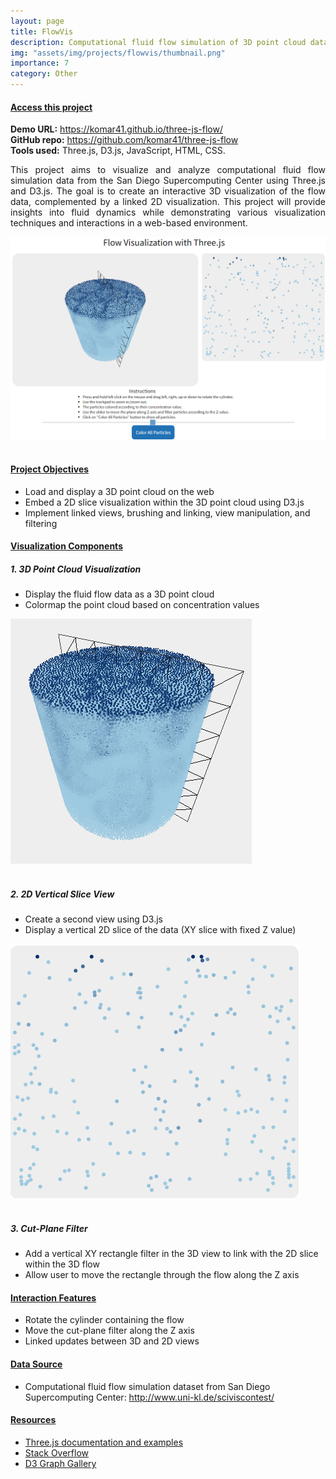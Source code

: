 ```yaml
---
layout: page
title: FlowVis
description: Computational fluid flow simulation of 3D point cloud data using three.js
img: "assets/img/projects/flowvis/thumbnail.png"
importance: 7
category: Other
---
```


<h4><u>Access this project</u></h4>
<b>Demo URL:</b> <a href='https://komar41.github.io/three-js-flow/'>https://komar41.github.io/three-js-flow/</a> <br>
<b>GitHub repo:</b> <a href='https://github.com/komar41/three-js-flow'>https://github.com/komar41/three-js-flow</a> <br>
<b>Tools used:</b> Three.js, D3.js, JavaScript, HTML, CSS.
<p align='justify'>
This project aims to visualize and analyze computational fluid flow simulation data from the San Diego Supercomputing Center using Three.js and D3.js. The goal is to create an interactive 3D visualization of the flow data, complemented by a linked 2D visualization. This project will provide insights into fluid dynamics while demonstrating various visualization techniques and interactions in a web-based environment.
</p>
<div class="row">
    <div class="col-sm mt-3 mt-md-0">
        <img src="https://github.com/komar41/three-js-flow/raw/main/imgs/flow-final.png" alt="Flow Visualization with Three.js" class="img-fluid rounded z-depth-1">
    </div>
</div>
<br>
<h4><u>Project Objectives</u></h4>
<p align='justify'>
<ul>
    <li>Load and display a 3D point cloud on the web</li>
    <li>Embed a 2D slice visualization within the 3D point cloud using D3.js</li>
    <li>Implement linked views, brushing and linking, view manipulation, and filtering</li>
</ul>
</p>
<h4><u>Visualization Components</u></h4>
<h5>1. 3D Point Cloud Visualization</h5>
<p align='justify'>
<ul>
    <li>Display the fluid flow data as a 3D point cloud</li>
    <li>Colormap the point cloud based on concentration values</li>
</ul>
</p>
<div class="row">
    <div class="col-sm mt-3 mt-md-0">
        <img src="https://github.com/komar41/three-js-flow/raw/main/imgs/flow-cylinder.png" alt="3D Point Cloud Visualization" class="img-fluid rounded z-depth-1">
    </div>
</div>
<br>
<h5>2. 2D Vertical Slice View</h5>
<p align='justify'>
<ul>
    <li>Create a second view using D3.js</li>
    <li>Display a vertical 2D slice of the data (XY slice with fixed Z value)</li>
</ul>
</p>
<div class="row">
    <div class="col-sm mt-3 mt-md-0">
        <img src="https://github.com/komar41/three-js-flow/raw/main/imgs/2d-vertical-slice.png" alt="2D Vertical Slice View" class="img-fluid rounded z-depth-1">
    </div>
</div>
<br>
<h5>3. Cut-Plane Filter</h5>
<p align='justify'>
<ul>
    <li>Add a vertical XY rectangle filter in the 3D view to link with the 2D slice within the 3D flow</li>
    <li>Allow user to move the rectangle through the flow along the Z axis</li>
</ul>

<h4><u>Interaction Features</u></h4>
<p align='justify'>
<ul>
    <li>Rotate the cylinder containing the flow</li>
    <li>Move the cut-plane filter along the Z axis</li>
    <li>Linked updates between 3D and 2D views</li>
</ul>
</p>
<h4><u>Data Source</u></h4>
<p align='justify'>
<ul>
    <li>Computational fluid flow simulation dataset from San Diego Supercomputing Center: <a href="http://www.uni-kl.de/sciviscontest/">http://www.uni-kl.de/sciviscontest/</a></li>
</ul>
</p>
<h4><u>Resources</u></h4>
<p align='justify'>
<ul>
    <li><a href="http://threejs.org/docs/">Three.js documentation and examples</a></li>
    <li><a href="https://stackoverflow.com/">Stack Overflow</a></li>
    <li><a href="https://d3-graph-gallery.com/">D3 Graph Gallery</a></li>
</ul>
</p>
